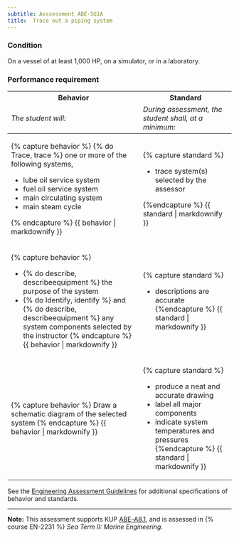 ```yaml
---
subtitle: Asssessment ABE-5G1A
title:  Trace out a piping system
---
```




### Condition

On a vessel of at least 1,000 HP, on a simulator, or in a laboratory.

### Performance requirement 

<table width='100%' class='Guidelines'>
 <thead>
 <tr>
     <th class='thirty'>Behavior</th>
     <th class='seventy'>Standard</th>
 </tr>
 <tr>
     <td><em>The student will:</em></td>
     <td><em>During assessment, the student shall, at a minimum:</em></td>
 </tr>
 </thead>
 <tbody>
 

<tr><td>

{% capture behavior %}
{% do Trace, trace %} one or more of the following systems,

* lube oil service system
* fuel oil service system
* main circulating system
* main steam cycle

{% endcapture %}
{{ behavior | markdownify }}

</td><td>

{% capture standard %}
* trace system(s) selected by the assessor

{%endcapture %}
{{ standard | markdownify }}

</td></tr>



<tr><td>

{% capture behavior %}
* {% do describe, describeequipment %} the purpose of the system
* {% do Identify, identify %} and {% do describe, describeequipment %} any system components selected by the instructor
{% endcapture %}
{{ behavior | markdownify }}

</td><td>

{% capture standard %}
* descriptions are accurate
{%endcapture %}
{{ standard | markdownify }}

</td></tr>



<tr><td>

{% capture behavior %}
Draw a schematic diagram of the selected system
{% endcapture %}
{{ behavior | markdownify }}

</td><td>

{% capture standard %}
* produce a neat and accurate drawing
* label all major components 
* indicate system temperatures and pressures
{%endcapture %}
{{ standard | markdownify }}

</td></tr>



 </tbody>
 </table>



See the [Engineering Assessment Guidelines](guidelines) for additional specifications of behavior and standards.


*****

**Note:** This assessment supports KUP [ABE-A8.1]({{site.baseurl}}/tables/35.html#ABE-A8.1), and is assessed in  {% course  EN-2231 %}  *Sea Term II: Marine Engineering*. 

